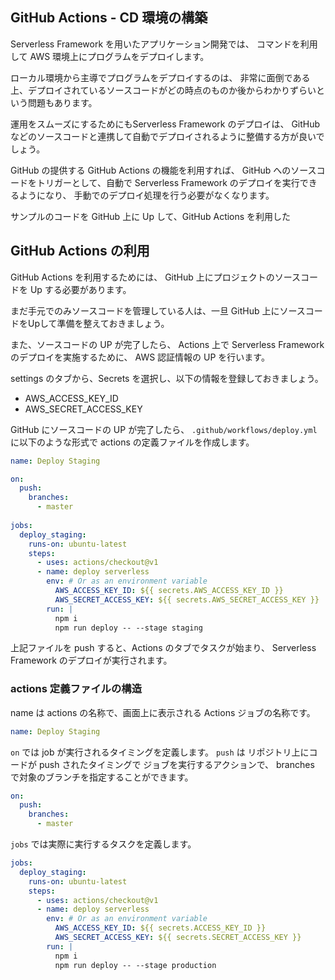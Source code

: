 ## GitHub Actions - CD 環境の構築

Serverless Framework を用いたアプリケーション開発では、
コマンドを利用して AWS 環境上にプログラムをデプロイします。

ローカル環境から主導でプログラムをデプロイするのは、
非常に面倒である上、デプロイされているソースコードがどの時点のものか後からわかりずらいという問題もあります。

運用をスムーズにするためにもServerless Framework のデプロイは、
GitHub などのソースコードと連携して自動でデプロイされるように整備する方が良いでしょう。

GitHub の提供する GitHub Actions の機能を利用すれば、
GitHub へのソースコードをトリガーとして、自動で Serverless Framework のデプロイを実行できるようになり、
手動でのデプロイ処理を行う必要がなくなります。

サンプルのコードを GitHub 上に Up して、GitHub Actions を利用した

## GitHub Actions の利用

GitHub Actions を利用するためには、 GitHub 上にプロジェクトのソースコードを Up する必要があります。

まだ手元でのみソースコードを管理している人は、一旦 GitHub 上にソースコードをUpして準備を整えておきましょう。

また、ソースコードの UP が完了したら、
Actions 上で Serverless Framework のデプロイを実施するために、
AWS 認証情報の UP を行います。

settings のタブから、Secrets を選択し、以下の情報を登録しておきましょう。

- AWS_ACCESS_KEY_ID
- AWS_SECRET_ACCESS_KEY 

GitHub にソースコードの UP が完了したら、 `.github/workflows/deploy.yml` に以下のような形式で
actions の定義ファイルを作成します。

```yaml
name: Deploy Staging

on:
  push:
    branches:
      - master
      
jobs:
  deploy_staging:
    runs-on: ubuntu-latest
    steps:
      - uses: actions/checkout@v1
      - name: deploy serverless
        env: # Or as an environment variable
          AWS_ACCESS_KEY_ID: ${{ secrets.AWS_ACCESS_KEY_ID }}
          AWS_SECRET_ACCESS_KEY: ${{ secrets.AWS_SECRET_ACCESS_KEY }}
        run: |
          npm i
          npm run deploy -- --stage staging
```

上記ファイルを push すると、Actions のタブでタスクが始まり、
Serverless Framework のデプロイが実行されます。

### actions 定義ファイルの構造

name は actions の名称で、画面上に表示される Actions ジョブの名称です。

```yaml
name: Deploy Staging
```

`on` では job が実行されるタイミングを定義します。
`push` は リポジトリ上にコードが push されたタイミングで
ジョブを実行するアクションで、 branches で対象のブランチを指定することができます。

```yaml
on:
  push:
    branches:
      - master
```

`jobs` では実際に実行するタスクを定義します。

```yaml
jobs:
  deploy_staging:
    runs-on: ubuntu-latest
    steps:
      - uses: actions/checkout@v1
      - name: deploy serverless
        env: # Or as an environment variable
          AWS_ACCESS_KEY_ID: ${{ secrets.ACCESS_KEY_ID }}
          AWS_SECRET_ACCESS_KEY: ${{ secrets.SECRET_ACCESS_KEY }}
        run: |
          npm i
          npm run deploy -- --stage production
```


